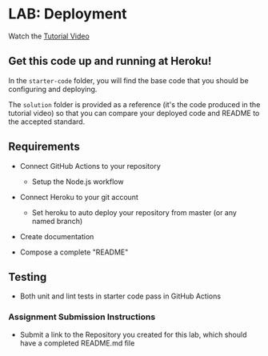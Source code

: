 # LAB: Deployment

Watch the [Tutorial Video](https://youtu.be/s8tQd4akmb8)

## Get this code up and running at Heroku!

In the `starter-code` folder, you will find the base code that you should be configuring and deploying.

The `solution` folder is provided as a reference (it's the code produced in the tutorial video) so that you can compare your deployed code and README to the accepted standard.

## Requirements

- Connect GitHub Actions to your repository
  - Setup the Node.js workflow

- Connect Heroku to your git account
  - Set heroku to auto deploy your repository from master (or any named branch)

- Create documentation

- Compose a complete "README"

## Testing

- Both unit and lint tests in starter code pass in GitHub Actions

### Assignment Submission Instructions

- Submit a link to the Repository you created for this lab, which should have a completed README.md file
